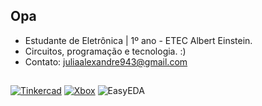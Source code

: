 ## Opa
- Estudante de Eletrônica | 1º ano - ETEC Albert Einstein.
- Circuitos, programação e tecnologia. :)
- Contato: juliaalexandre943@gmail.com
  

##

<div>

</a>
<div/>



[![Tinkercad](https://img.shields.io/badge/Tinkercad-0033A0?style=for-the-badge&logo=tinkercad&logoColor=white)](https://www.tinkercad.com/users/7gZDzmAFm3S)
[![Xbox](https://img.shields.io/badge/Xbox-107C10?style=for-the-badge&logo=xbox&logoColor=white)](https://www.xbox.com/pt-BR/play/user/JujubaGamer7634)
![EasyEDA](https://img.shields.io/badge/EasyEDA-blue?logo=EasyEDA&logoColor=white)



  




